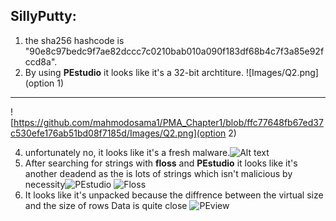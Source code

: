 ## SillyPutty:
1. the sha256 hashcode is "90e8c97bedc9f7ae82dccc7c0210bab010a090f183df68b4c7f3a85e92fccd8a".
2. By using **PEstudio** it looks like it's a 32-bit archtiture. 
![Images/Q2.png](option 1)
_______________________________________________________________________________________
   ![https://github.com/mahmodosama1/PMA_Chapter1/blob/ffc77648fb67ed37c530efe176ab51bd08f7185d/Images/Q2.png](option 2)
   
4. unfortunately no, it looks like it's a fresh malware.![Alt text](Screenshot%202023-05-05%20231813.png)
5. After searching for strings with **floss** and **PEstudio** it looks like it's another deadend as the is lots of strings which isn't malicious by necessity![PEstudio](Screenshot%202023-05-06%20000626.png)
![Floss](Screenshot%202023-05-06%20001218.png)
6. It looks like it's unpacked because the diffrence between the virtual size and the size of rows Data is quite close ![PEview](Screenshot%202023-05-06%20002220.png)

[def]: Q2-1.png
